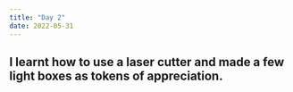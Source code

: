 ```yaml
---
title: "Day 2"
date: 2022-05-31 
---
```

I learnt how to use a laser cutter and made a few light boxes as tokens of appreciation. 
---
